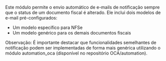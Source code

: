 Este módulo permite o envio automático de e-mails de notificação sempre que o status de um documento fiscal é alterado. Ele inclui dois modelos de e-mail pré-configurados:

- Um modelo específico para NFSe
- Um modelo genérico para os demais documentos fiscais

Observação: É importante destacar que funcionalidades semelhantes de notificação podem ser implementadas de forma mais genérica utilizando o módulo automation_oca (disponível no repositório OCA/automation).
